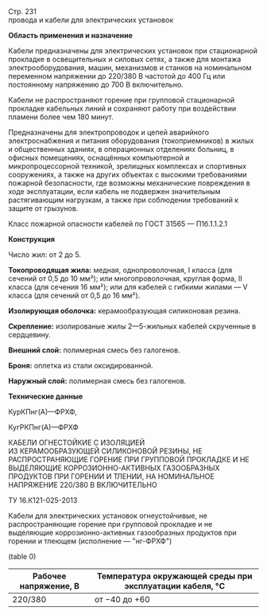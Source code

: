 Стр. 231  
провода и кабели для электрических установок  
  
**Область применения и назначение**

Кабели предназначены для электрических установок при стационарной прокладке в освещительных и силовых сетях, а также для монтажа электрооборудования, машин, механизмов и станков на номинальном переменном напряжении до 220/380 В частотой до 400 Гц или постоянному напряжению до 700 В включительно.

Кабели не распространяют горение при групповой стационарной прокладке кабельных линий и сохраняют работу при воздействии пламени более чем 180 минут.

Предназначены для электропроводок и цепей аварийного электроснабжения и питания оборудования (токоприемников) в жилых и общественных зданиях, в операционных отделениях больниц, в офисных помещениях, оснащённых компьютерной и микропроцессорной техникой, зрелищных комплексах и спортивных сооружениях, а также на других объектах с высокими требованиями пожарной безопасности, где возможны механические повреждения в ходе эксплуатации, если кабель не подвержен значительным растягивающим нагрузкам, а также при соблюдении требований к защите от грызунов.

Класс пожарной опасности кабелей по ГОСТ 31565 — П1б.1.1.2.1

**Конструкция**

Число жил: от 2 до 5.

**Токопроводящая жила:** медная, однопроволочная, I класса (для сечений от 0,5 до 10 мм²); или многопроволочная, круглая форма, II класса (для сечения 16 мм²); или для кабелей с гибкими жилами — V класса (для сечений от 0,5 до 16 мм²).

**Изолирующая оболочка:** керамообразующая силиконовая резина.

**Скрепление:** изолированые жилы 2—5-жильных кабелей скрученные в сердцевину.

**Внешний слой:** полимерная смесь без галогенов.

**Броня:** оплетка из стали оксидированной.

**Наружный слой:** полимерная смесь без галогенов.

**Технические данные**

КурКПнг(А)—ФРХФ,

КугРКПнг(А)—ФРХФ  

КАБЕЛИ ОГНЕСТОЙКИЕ С ИЗОЛЯЦИЕЙ   
ИЗ КЕРАМООБРАЗУЮЩЕЙ СИЛИКОНОВОЙ 
РЕЗИНЫ, НЕ РАСПРОСТРАНЯЮЩИЕ ГОРЕНИЕ ПРИ ГРУППОВОЙ ПРОКЛАДКЕ И НЕ ВЫДЕЛЯЮЩИЕ КОРРОЗИОННО-АКТИВНЫХ ГАЗООБРАЗНЫХ ПРОДУКТОВ ПРИ ГОРЕНИИ И ТЛЕНИИ, НА НОМИНАЛЬНОЕ НАПРЯЖЕНИЕ 220/380 В ВКЛЮЧИТЕЛЬНО

ТУ 16.К121-025-2013

Кабели для электрических установок огнеустойчивые, не распространяющие горение при групповой прокладке и не выделяющие коррозионно-активных газообразных продуктов при горении и тлеющем (исполнение — "нг-ФРХФ")

(table 0)

| **Рабочее напряжение, В** | **Температура окружающей среды при эксплуатации кабеля, °C** |
|---------------------------|-------------------------------------------------------------|
| 220/380                    | от −40 до +60                                               |
